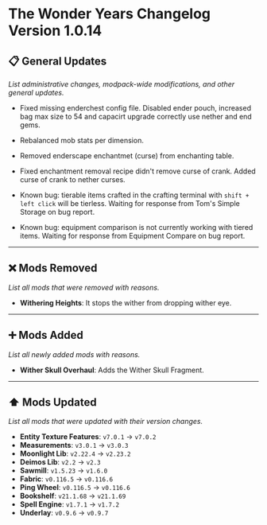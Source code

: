 # The Wonder Years Changelog Version 1.0.14

## 📋 General Updates

*List administrative changes, modpack-wide modifications, and other general updates.*

- Fixed missing enderchest config file. Disabled ender pouch, increased bag max size to 54 and capacirt upgrade correctly use nether and end gems.

- Rebalanced mob stats per dimension.

- Removed enderscape enchantmet (curse) from enchanting table.
- Fixed enchantment removal recipe didn't remove curse of crank. Added curse of crank to nether curses.

- Known bug: tierable items crafted in the crafting terminal with `shift + left click` will be tierless. Waiting for response from Tom's Simple Storage on bug report.
- Known bug: equipment comparison is not currently working with tiered items. Waiting for response from Equipment Compare on bug report.

---

## ❌ Mods Removed

*List all mods that were removed with reasons.*

- **Withering Heights**: It stops the wither from dropping wither eye.

---

## ➕ Mods Added

*List all newly added mods with reasons.*

- **Wither Skull Overhaul**: Adds the Wither Skull Fragment.

---

## ⬆️ Mods Updated

*List all mods that were updated with their version changes.*

- **Entity Texture Features**: `v7.0.1` → `v7.0.2`
- **Measurements**: `v3.0.1` → `v3.0.3`
- **Moonlight Lib**: `v2.22.4` → `v2.23.2`
- **Deimos Lib**: `v2.2` → `v2.3`
- **Sawmill**: `v1.5.23` → `v1.6.0`
- **Fabric**: `v0.116.5` → `v0.116.6`
- **Ping Wheel**: `v0.116.5` → `v0.116.6`
- **Bookshelf**: `v21.1.68` → `v21.1.69`
- **Spell Engine**: `v1.7.1` → `v1.7.2`
- **Underlay**: `v0.9.6` → `v0.9.7`
